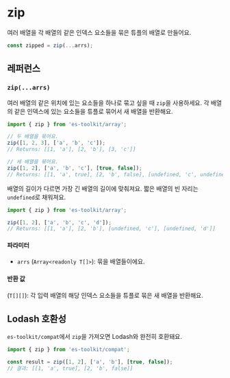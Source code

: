 # zip

여러 배열을 각 배열의 같은 인덱스 요소들을 묶은 튜플의 배열로 만들어요.

```typescript
const zipped = zip(...arrs);
```

## 레퍼런스

### `zip(...arrs)`

여러 배열의 같은 위치에 있는 요소들을 하나로 묶고 싶을 때 `zip`을 사용하세요. 각 배열의 같은 인덱스에 있는 요소들을 튜플로 묶어서 새 배열을 반환해요.

```typescript
import { zip } from 'es-toolkit/array';

// 두 배열을 묶어요.
zip([1, 2, 3], ['a', 'b', 'c']);
// Returns: [[1, 'a'], [2, 'b'], [3, 'c']]

// 세 배열을 묶어요.
zip([1, 2], ['a', 'b', 'c'], [true, false]);
// Returns: [[1, 'a', true], [2, 'b', false], [undefined, 'c', undefined]]
```

배열의 길이가 다르면 가장 긴 배열의 길이에 맞춰져요. 짧은 배열의 빈 자리는 `undefined`로 채워져요.

```typescript
import { zip } from 'es-toolkit/array';

zip([1, 2], ['a', 'b', 'c', 'd']);
// Returns: [[1, 'a'], [2, 'b'], [undefined, 'c'], [undefined, 'd']]
```

#### 파라미터

- `arrs` (`Array<readonly T[]>`): 묶을 배열들이에요.

#### 반환 값

(`T[][]`): 각 입력 배열의 해당 인덱스 요소들을 튜플로 묶은 새 배열을 반환해요.

## Lodash 호환성

`es-toolkit/compat`에서 `zip`을 가져오면 Lodash와 완전히 호환돼요.

```typescript
import { zip } from 'es-toolkit/compat';

const result = zip([1, 2], ['a', 'b'], [true, false]);
// 결과: [[1, 'a', true], [2, 'b', false]]
```